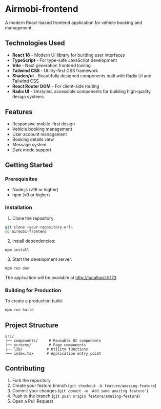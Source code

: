 # Airmobi-frontend

A modern React-based frontend application for vehicle booking and management.

## Technologies Used

- **React 18** - Modern UI library for building user interfaces
- **TypeScript** - For type-safe JavaScript development
- **Vite** - Next generation frontend tooling
- **Tailwind CSS** - Utility-first CSS framework
- **Shadcn/ui** - Beautifully designed components built with Radix UI and Tailwind CSS
- **React Router DOM** - For client-side routing
- **Radix UI** - Unstyled, accessible components for building high‑quality design systems

## Features

- Responsive mobile-first design
- Vehicle booking management
- User account management
- Booking details view
- Message system
- Dark mode support

## Getting Started

### Prerequisites

- Node.js (v18 or higher)
- npm (v9 or higher)

### Installation

1. Clone the repository:
```bash
git clone <your-repository-url>
cd airmobi-frontend
```

2. Install dependencies:
```bash
npm install
```

3. Start the development server:
```bash
npm run dev
```

The application will be available at [http://localhost:5173](http://localhost:5173)

### Building for Production

To create a production build:

```bash
npm run build
```

## Project Structure

```
src/
├── components/     # Reusable UI components
├── screens/        # Page components
├── lib/           # Utility functions
└── index.tsx      # Application entry point
```

## Contributing

1. Fork the repository
2. Create your feature branch (`git checkout -b feature/amazing-feature`)
3. Commit your changes (`git commit -m 'Add some amazing feature'`)
4. Push to the branch (`git push origin feature/amazing-feature`)
5. Open a Pull Request
